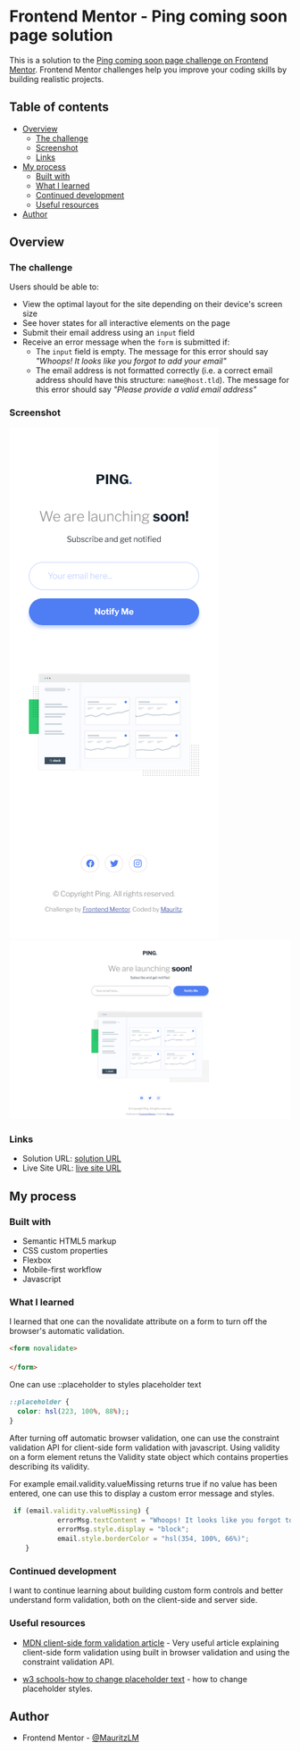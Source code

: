 # Frontend Mentor - Ping coming soon page solution

This is a solution to the [Ping coming soon page challenge on Frontend Mentor](https://www.frontendmentor.io/challenges/ping-single-column-coming-soon-page-5cadd051fec04111f7b848da). Frontend Mentor challenges help you improve your coding skills by building realistic projects. 

## Table of contents

- [Overview](#overview)
  - [The challenge](#the-challenge)
  - [Screenshot](#screenshot)
  - [Links](#links)
- [My process](#my-process)
  - [Built with](#built-with)
  - [What I learned](#what-i-learned)
  - [Continued development](#continued-development)
  - [Useful resources](#useful-resources)
- [Author](#author)

## Overview

### The challenge

Users should be able to:

- View the optimal layout for the site depending on their device's screen size
- See hover states for all interactive elements on the page
- Submit their email address using an `input` field
- Receive an error message when the `form` is submitted if:
	- The `input` field is empty. The message for this error should say *"Whoops! It looks like you forgot to add your email"*
	- The email address is not formatted correctly (i.e. a correct email address should have this structure: `name@host.tld`). The message for this error should say *"Please provide a valid email address"*

### Screenshot

![mobile](./images/screenshot-mobile.png)
![desktop](./images/screenshot-desktop.png)

### Links

- Solution URL: [solution URL](https://your-solution-url.com)
- Live Site URL: [live site URL](https://mauritzlm.github.io/ping-coming-soon-page/)

## My process

### Built with

- Semantic HTML5 markup
- CSS custom properties
- Flexbox
- Mobile-first workflow
- Javascript

### What I learned

I learned that one can the novalidate attribute on a form to turn off the browser's automatic validation.

```html
<form novalidate>

</form>
```

One can use ::placeholder to styles placeholder text

```css
::placeholder {
  color: hsl(223, 100%, 88%);;
}
```
After turning off automatic browser validation, one can use the constraint validation API for client-side form validation with javascript.
Using validity on a form element retuns the Validity state object which contains properties describing its validity.

For example email.validity.valueMissing returns true if no value has been entered, one can use this to display a custom error message and styles. 

```js
 if (email.validity.valueMissing) {
            errorMsg.textContent = "Whoops! It looks like you forgot to add your email";
            errorMsg.style.display = "block";
            email.style.borderColor = "hsl(354, 100%, 66%)";
    }
```
### Continued development

 I want to continue learning about building custom form controls and better understand form validation, both on the client-side and server side.

### Useful resources

- [MDN client-side form validation article](https://developer.mozilla.org/en-US/docs/Learn/Forms/Form_validation) - Very useful article explaining client-side form validation using built in browser validation and using the constraint validation API.

- [w3 schools-how to change placeholder text](https://www.w3schools.com/howto/howto_css_placeholder.asp) - how to change placeholder styles.

## Author

- Frontend Mentor - [@MauritzLM](https://www.frontendmentor.io/profile/MauritzLM)



